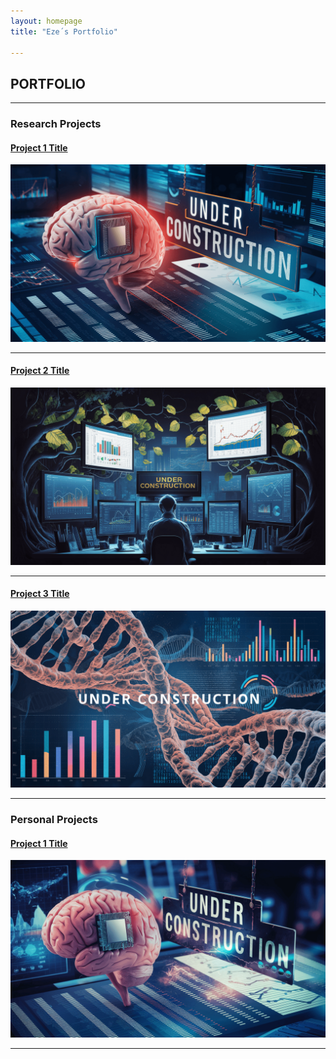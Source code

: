 ```yaml
---
layout: homepage
title: "Eze´s Portfolio"

---
```

## PORTFOLIO

---

### Research Projects

#### [Project 1 Title](/sample_page)
<img src="images\underconstruction4.png?raw=true"/>

---
#### [Project 2 Title](/pdf/sample_presentation.pdf)
<img src="images\underconstruction1.png?raw=true"/>

---
#### [Project 3 Title](http://example.com/)
<img src="images\underconstruction2.png?raw=true"/>

---

### Personal Projects

#### [Project 1 Title](/sample_page)
<img src="images\underconstruction3.png?raw=true"/>

---





